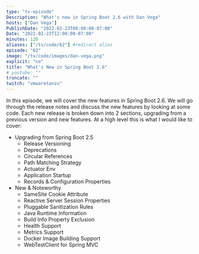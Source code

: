 ```yaml
---
type: "tv-episode"
Description: "What's new in Spring Boot 2.6 with Dan Vega"
hosts: ["Dan Vega"]
PublishDate: "2022-02-23T00:00:00-07:00"
Date: "2022-02-23T12:00:00-07:00"
minutes: 120
aliases: ["/tv/code/62"] #redirect alias
episode: "62"
image: "/tv/code/images/dan-vega.png"
explicit: "no"
title: "What's New in Spring Boot 2.6"
# youtube: ""
truncate: ""
twitch: "vmwaretanzu"
---
```


In this episode, we will cover the new features in Spring Boot 2.6. We will go through the release notes and discuss the new features by looking at some code. Each new release is broken down into 2 sections, upgrading from a previous version and new features. At a high level this is what I would like to cover:

- Upgrading from Spring Boot 2.5
  - Release Versioning
  - Deprecations
  - Circular References
  - Path Matching Strategy
  - Actuator Env
  - Application Startup
  - Records & Configuration Properties
- New & Noteworthy
  - SameSite Cookie Attribute
  - Reactive Server Session Properties
  - Pluggable Sanitization Rules
  - Java Runtime Information
  - Build Info Property Exclusion
  - Health Support
  - Metrics Support
  - Docker Image Building Support
  - WebTestClient for Spring MVC
